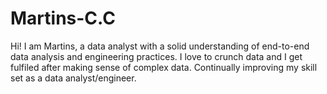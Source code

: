 # Martins-C.C

Hi! I am Martins, a data analyst with a solid understanding of end-to-end data analysis and engineering practices. I love to crunch data and I get fulfiled after making sense of complex data. Continually improving my skill set as a data analyst/engineer.
